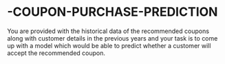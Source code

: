 # -COUPON-PURCHASE-PREDICTION
You are provided with the historical data of the recommended coupons along with customer details in the previous years and your task is to come up with a model which would be able to predict whether a customer will accept the recommended coupon. 

